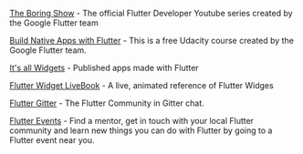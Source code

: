 [The Boring Show](https://www.youtube.com/watch?v=yr8F2S3Amas&list=PLOU2XLYxmsIK0r_D-zWcmJ1plIcDNnRkK&index=1) - 
The official Flutter Developer Youtube series created by the Google Flutter team <br/>

[Build Native Apps with Flutter](https://www.udacity.com/course/build-native-mobile-apps-with-flutter--ud905) - 
This is a free Udacity course created by the Google Flutter team. <br/>

[It's all Widgets](https://itsallwidgets.com/) - 
Published apps made with Flutter<br/>

[Flutter Widget LiveBook](https://flutter-widget.live/basics/introduction) - 
A live, animated reference of Flutter Widges<br/>

[Flutter Gitter](https://gitter.im/flutter/flutter) - 
The Flutter Community in Gitter chat.<br/>

[Flutter Events](https://flutterevents.com/) - 
 Find a mentor, get in touch with your local Flutter community and learn new things you can do with Flutter by going to a Flutter event near you.<br/>
